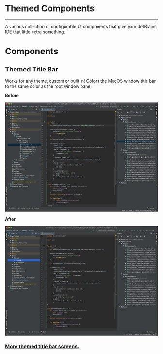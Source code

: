 # Themed Components

---

A various collection of configurable UI components that give your JetBrains IDE that little extra something.

# Components

## Themed Title Bar
Works for any theme, custom or built in!
Colors the MacOS window title bar to the same color as the root window pane.

**Before**

![Before Title Bar](assets/screens/titleDark.png)

**After**

![Themed Title Bar](assets/screens/themedTitleDark.png)

### [More themed title bar screens.](assets/screens/ThemedTitleScreens.md)